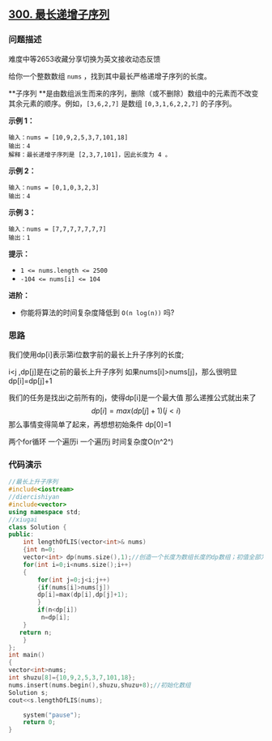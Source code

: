 ## [300. 最长递增子序列](https://leetcode.cn/problems/longest-increasing-subsequence/)

### 问题描述

难度中等2653收藏分享切换为英文接收动态反馈

给你一个整数数组 `nums` ，找到其中最长严格递增子序列的长度。

**子序列 **是由数组派生而来的序列，删除（或不删除）数组中的元素而不改变其余元素的顺序。例如，`[3,6,2,7]` 是数组 `[0,3,1,6,2,2,7]` 的子序列。

**示例 1：**

```
输入：nums = [10,9,2,5,3,7,101,18]
输出：4
解释：最长递增子序列是 [2,3,7,101]，因此长度为 4 。

```

**示例 2：**

```
输入：nums = [0,1,0,3,2,3]
输出：4

```

**示例 3：**

```
输入：nums = [7,7,7,7,7,7,7]
输出：1

```

 

**提示：**

- `1 <= nums.length <= 2500`
- `-104 <= nums[i] <= 104`

 

**进阶：**

- 你能将算法的时间复杂度降低到 `O(n log(n))` 吗?

### 思路

我们使用dp[i]表示第i位数字前的最长上升子序列的长度;

i\<j ,dp[j]是在i之前的最长上升子序列  如果nums[i]\>nums[j]，那么很明显dp[i]=dp[j]+1

我们的任务是找出i之前所有的j，使得dp[i]是一个最大值   那么递推公式就出来了
$$
dp[i]=max(dp[j]+1)(j<i)
$$
那么事情变得简单了起来，再想想初始条件 dp[0]=1

两个for循环 一个遍历i 一个遍历j 时间复杂度O(n^2^)

### 代码演示

```c++
//最长上升子序列
#include<iostream>
//diercishiyan 
#include<vector>
using namespace std;
//xiugai
class Solution {
public:
    int lengthOfLIS(vector<int>& nums)
    {int n=0;
    vector<int> dp(nums.size(),1);//创造一个长度为数组长度的dp数组；初值全部为1
    for(int i=0;i<nums.size();i++)
    {
        for(int j=0;j<i;j++)
        {if(nums[i]>nums[j])
        dp[i]=max(dp[i],dp[j]+1);
        } 
        if(n<dp[i])
         n=dp[i];
    }
   return n;
    }
};
int main()
{
vector<int>nums;
int shuzu[8]={10,9,2,5,3,7,101,18};
nums.insert(nums.begin(),shuzu,shuzu+8);//初始化数组
Solution s;
cout<<s.lengthOfLIS(nums);

    system("pause");
    return 0;
}
```

